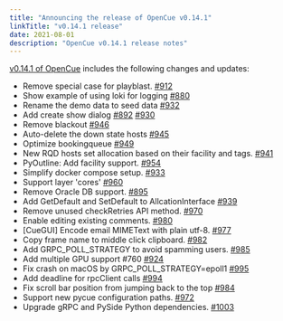 ```yaml
---
title: "Announcing the release of OpenCue v0.14.1"
linkTitle: "v0.14.1 release"
date: 2021-08-01
description: "OpenCue v0.14.1 release notes"
---
```


[v0.14.1 of OpenCue](https://github.com/AcademySoftwareFoundation/OpenCue/releases/tag/v0.14.1)
includes the following changes and updates:

*   Remove special case for playblast. [#912](https://github.com/AcademySoftwareFoundation/OpenCue/pull/912)
*   Show example of using loki for logging [#880](https://github.com/AcademySoftwareFoundation/OpenCue/pull/880)
*   Rename the demo data to seed data [#932](https://github.com/AcademySoftwareFoundation/OpenCue/pull/932)
*   Add create show dialog [#892](https://github.com/AcademySoftwareFoundation/OpenCue/pull/892) [#930](https://github.com/AcademySoftwareFoundation/OpenCue/pull/930)
*   Remove blackout [#946](https://github.com/AcademySoftwareFoundation/OpenCue/pull/946)
*   Auto-delete the down state hosts [#945](https://github.com/AcademySoftwareFoundation/OpenCue/pull/945)
*   Optimize bookingqueue [#949](https://github.com/AcademySoftwareFoundation/OpenCue/pull/949)
*   New RQD hosts set allocation based on their facility and tags. [#941](https://github.com/AcademySoftwareFoundation/OpenCue/pull/941)
*   PyOutline: Add facility support. [#954](https://github.com/AcademySoftwareFoundation/OpenCue/pull/954)
*   Simplify docker compose setup. [#933](https://github.com/AcademySoftwareFoundation/OpenCue/pull/933)
*   Support layer 'cores' [#960](https://github.com/AcademySoftwareFoundation/OpenCue/pull/960)
*   Remove Oracle DB support. [#895](https://github.com/AcademySoftwareFoundation/OpenCue/pull/895)
*   Add GetDefault and SetDefault to AllcationInterface [#939](https://github.com/AcademySoftwareFoundation/OpenCue/pull/939)
*   Remove unused checkRetries API method. [#970](https://github.com/AcademySoftwareFoundation/OpenCue/pull/970)
*   Enable editing existing comments. [#980](https://github.com/AcademySoftwareFoundation/OpenCue/pull/980)
*   [CueGUI] Encode email MIMEText with plain utf-8. [#977](https://github.com/AcademySoftwareFoundation/OpenCue/pull/977)
*   Copy frame name to middle click clipboard. [#982](https://github.com/AcademySoftwareFoundation/OpenCue/pull/982)
*   Add GRPC_POLL_STRATEGY to avoid spamming users. [#985](https://github.com/AcademySoftwareFoundation/OpenCue/pull/985)
*   Add multiple GPU support #760 [#924](https://github.com/AcademySoftwareFoundation/OpenCue/pull/924)
*   Fix crash on macOS by GRPC_POLL_STRATEGY=epoll1 [#995](https://github.com/AcademySoftwareFoundation/OpenCue/pull/995)
*   Add deadline for rpcClient calls [#994](https://github.com/AcademySoftwareFoundation/OpenCue/pull/994)
*   Fix scroll bar position from jumping back to the top [#984](https://github.com/AcademySoftwareFoundation/OpenCue/pull/984)
*   Support new pycue configuration paths. [#972](https://github.com/AcademySoftwareFoundation/OpenCue/pull/972)
*   Upgrade gRPC and PySide Python dependencies. [#1003](https://github.com/AcademySoftwareFoundation/OpenCue/pull/1003)
